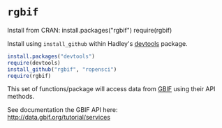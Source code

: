 # `rgbif`

Install from CRAN:
install.packages("rgbif")
require(rgbif)

Install using `install_github` within Hadley's [devtools](https://github.com/hadley/devtools) package.

```R
install.packages("devtools")
require(devtools)
install_github("rgbif", "ropensci")
require(rgbif)
```

This set of functions/package will access data from [GBIF](http://opensnp.org/) using their API methods. 

See documentation the GBIF API here:  
http://data.gbif.org/tutorial/services